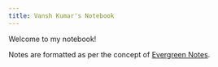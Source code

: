 ```yaml
---
title: Vansh Kumar's Notebook
---
```

Welcome to my notebook!

Notes are formatted as per the concept of [Evergreen Notes](https://notes.andymatuschak.org/z5E5QawiXCMbtNtupvxeoEX).